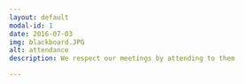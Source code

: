 ```yaml
---
layout: default
modal-id: 1
date: 2016-07-03
img: blackboard.JPG
alt: attendance
description: We respect our meetings by attending to them

---
```

